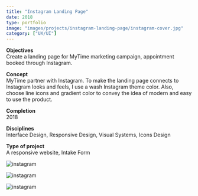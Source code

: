 ```yaml
---
title: "Instagram Landing Page"
date: 2018
type: portfolio
image: "images/projects/instagram-landing-page/instagram-cover.jpg"
category: ["UX/UI"]
---
```


<b>Objectives</b><br>
Create a landing page for MyTime marketing campaign, appointment booked through Instagram. 

<b>Concept</b><br>
MyTime partner with Instagram. To make the landing page connects to Instagram looks and feels, I use a wash Instagram theme color. Also, choose line icons and gradient color to convey the idea of modern and easy to use the product.

<b>Completion</b><br>
2018

<b>Disciplines</b><br>
Interface Design, Responsive Design, Visual Systems, Icons Design

<b>Type of project</b><br>
A responsive website, Intake Form

<img src="/images/projects/instagram-landing-page/instagram-cover.jpg" loading="lazy" alt="instagram"><br>

<img src="/images/projects/instagram-landing-page/instagram-1.jpg" loading="lazy" alt="instagram"><br>

<img src="/images/projects/instagram-landing-page/instagram-2.jpg" loading="lazy" alt="instagram"><br>

